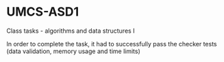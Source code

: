 # UMCS-ASD1

Class tasks - algorithms and data structures I

In order to complete the task, it had to successfully pass the checker tests (data validation, memory usage and time limits)
